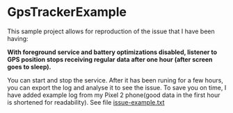 # GpsTrackerExample

This sample project allows for reproduction of the issue that I have been having:

**With foreground service and battery optimizations disabled, listener to GPS position stops receiving regular data after one hour (after screen goes to sleep).**

You can start and stop the service. After it has been runing for a few hours, you can export the log and analyse it to see the issue. To save you on time, I have added example log from my Pixel 2 phone(good data in the first hour is shortened for readability). See file [issue-example.txt](issue-example.txt)
